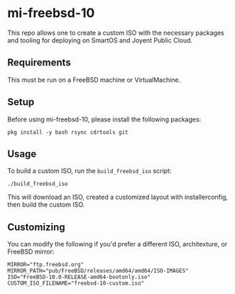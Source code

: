 # mi-freebsd-10

This repo allows one to create a custom ISO with the necessary packages and
tooling for deploying on SmartOS and Joyent Public Cloud.

## Requirements

This must be run on a FreeBSD machine or VirtualMachine.

## Setup

Before using mi-freebsd-10, please install the following packages:

```
pkg install -y bash rsync cdrtools git
```

## Usage

To build a custom ISO, run the `build_freebsd_iso` script:


```
./build_freebsd_iso
```

This will download an ISO, created a customized layout with installerconfig, then build the custom ISO.


## Customizing
You can modify the following if you'd prefer a different ISO, architexture, or FreeBSD mirror:

```
MIRROR="ftp.freebsd.org"
MIRROR_PATH="pub/FreeBSD/releases/amd64/amd64/ISO-IMAGES"
ISO="FreeBSD-10.0-RELEASE-amd64-bootonly.iso"
CUSTOM_ISO_FILENAME="freebsd-10-custom.iso"
```